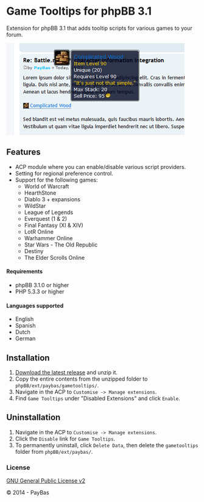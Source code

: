 Game Tooltips for phpBB 3.1
==========

Extension for phpBB 3.1 that adds tooltip scripts for various games to your forum.

![Screenshot](screenshot.png)

## Features
- ACP module where you can enable/disable various script providers.
- Setting for regional preference control.
- Support for the following games:
  - World of Warcraft
  - HearthStone
  - Diablo 3 + expansions
  - WildStar
  - League of Legends
  - Everquest (1 & 2)
  - Final Fantasy (XI & XIV)
  - LotR Online
  - Warhammer Online
  - Star Wars - The Old Republic
  - Destiny
  - The Elder Scrolls Online

#### Requirements
- phpBB 3.1.0 or higher
- PHP 5.3.3 or higher

#### Languages supported
- English
- Spanish
- Dutch
- German

## Installation
1. [Download the latest release](https://github.com/PayBas/GameTooltips/releases) and unzip it.
2. Copy the entire contents from the unzipped folder to `phpBB/ext/paybas/gametooltips/`.
3. Navigate in the ACP to `Customise -> Manage extensions`.
4. Find `Game Tooltips` under "Disabled Extensions" and click `Enable`.

## Uninstallation
1. Navigate in the ACP to `Customise -> Manage extensions`.
2. Click the `Disable` link for `Game Tooltips`.
3. To permanently uninstall, click `Delete Data`, then delete the `gametooltips` folder from `phpBB/ext/paybas/`.

### License
[GNU General Public License v2](http://opensource.org/licenses/GPL-2.0)

© 2014 - PayBas